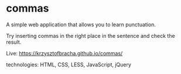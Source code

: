 # commas
A simple web application that allows you to learn punctuation.

Try inserting commas in the right place in the sentence and check the result.

Live: https://krzysztofbracha.github.io/commas/

technologies: HTML, CSS, LESS, JavaScript, jQuery
